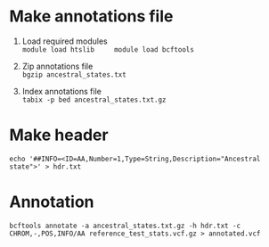 # Make annotations file  

1. Load required modules         
`module load htslib    
module load bcftools`
    
3. Zip annotations file        
`bgzip ancestral_states.txt`
       
5. Index annotations file      
`tabix -p bed ancestral_states.txt.gz`   

# Make header    
        
`echo '##INFO=<ID=AA,Number=1,Type=String,Description="Ancestral state">' > hdr.txt`     

# Annotation   
      
`bcftools annotate -a ancestral_states.txt.gz -h hdr.txt -c CHROM,-,POS,INFO/AA reference_test_stats.vcf.gz > annotated.vcf` 

